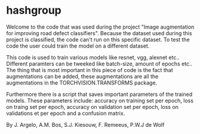 # hashgroup

Welcome to the code that was used during the project "Image augmentation for improving road defect classifiers". Because the dataset used during this project is classified, the code can't run on this specific dataset. To test the code the user could train the model on a different dataset.

This code is used to train various models like resnet, vgg, alexnet etc.. Different paramters can be tweeked like batch-size, amount of epochs etc.. The thing that is most important in this piece of code is the fact that augmentations can be added, these augmentations are all the augmentations in the TORCHVISION.TRANSFORMS package.

Furthermore there is a script that saves important parameters of the trained models. These parameters include: accuracy on training set per epoch, loss on traing set per epoch, accuracy on validation set per epoch, loss on validations et per epoch and a confusion matrix.

By J. Argelo, A.M. Bos, S.J. Kiesouw, F. Remeeus, P.W.J de Wolf
